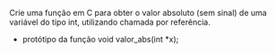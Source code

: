 Crie uma função em C para obter o valor absoluto (sem sinal) de uma variável do tipo int, utilizando chamada por referência.
- protótipo da função void valor_abs(int *x);